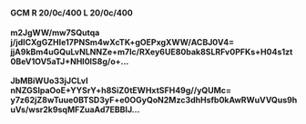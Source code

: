 #### GCM R 20/0c/400 L 20/0c/400
**m2JgWW/mw7SQutqa**<br/>**j/jdICXgGZHIe17PNSm4wXcTK+gOEPxgXWW/ACBJ0V4=**<br/>**jjA9kBm4uGQuLvNLNNZe+m7lc/RXey6UE80bak8SLRFv0PFKs+H04s1zt0BeV1OV5aTJ+NHl0lS8g/o+...**<br/><br/>
**JbMBiWUo33jJCLvI**<br/>**nNZGSlpaOoE+YYSrY+h8SiZ0tEWHxtSFH49g//yQUMc=**<br/>**y7z62jZ8wTuue0BTSD3yF+e0OGyQoN2Mzc3dhHsfb0kAwRWuVVQus9huVs/wsr2k9sqMFZuaAd7EBBIJ...**
